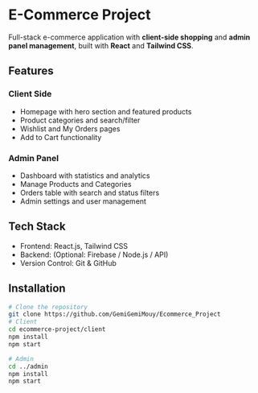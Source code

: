 # E-Commerce Project

Full-stack e-commerce application with **client-side shopping** and **admin panel management**, built with **React** and **Tailwind CSS**.

## Features

### Client Side
- Homepage with hero section and featured products
- Product categories and search/filter
- Wishlist and My Orders pages
- Add to Cart functionality

### Admin Panel
- Dashboard with statistics and analytics
- Manage Products and Categories
- Orders table with search and status filters
- Admin settings and user management

## Tech Stack
- Frontend: React.js, Tailwind CSS
- Backend: (Optional: Firebase / Node.js / API)
- Version Control: Git & GitHub

## Installation

```bash
# Clone the repository
git clone https://github.com/GemiGemiMouy/Ecommerce_Project
# Client
cd ecommerce-project/client
npm install
npm start

# Admin
cd ../admin
npm install
npm start
